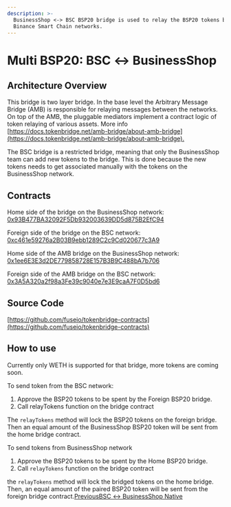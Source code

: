```yaml
---
description: >-
  BusinessShop <-> BSC BSP20 bridge is used to relay the BSP20 tokens between BusinessShop and
  Binance Smart Chain networks.
---
```


# Multi BSP20: BSC ↔ BusinessShop

## Architecture Overview <a id="architecture-overview"></a>

This bridge is two layer bridge. In the base level the Arbitrary Message Bridge \(AMB\) is responsible for relaying messages between the networks. On top of the AMB, the pluggable mediators implement a contract logic of token relaying of various assets. More info [https://docs.tokenbridge.net/amb-bridge/about-amb-bridge](https://docs.tokenbridge.net/amb-bridge/about-amb-bridge).‌

The BSC bridge is a restricted bridge, meaning that only the BusinessShop team can add new tokens to the bridge. This is done because the new tokens needs to get associated manually with the tokens on the BusinessShop network.‌

## Contracts <a id="contracts"></a>

Home side of the bridge on the BusinessShop network: [0x93B477BA32092F5Db932003639DD5d875B2EfC94](https://bspexplorer.com/address/0x93B477BA32092F5Db932003639DD5d875B2EfC94/transactions)​‌

Foreign side of the bridge on the BSC network: [0xc461e59276a2B03B9ebb1289C2c9Cd020677c3A9](https://bscscan.com/address/0xc461e59276a2B03B9ebb1289C2c9Cd020677c3A9)​‌

Home side of the AMB bridge on the BusinessShop network: [0x1ee6E3E3d2DE779858728E157B3B9C488bA7b706](https://bspexplorer.com/address/0x1ee6E3E3d2DE779858728E157B3B9C488bA7b706/transactions)​‌

Foreign side of the AMB bridge on the BSC network: [0x3A5A320a2f98a3Fe39c9040e7e3E9caA7F0D5bd6](https://bscscan.com/address/0x3A5A320a2f98a3Fe39c9040e7e3E9caA7F0D5bd6)​‌

## Source Code <a id="source-code"></a>

[https://github.com/fuseio/tokenbridge-contracts](https://github.com/fuseio/tokenbridge-contracts)

## How to use <a id="how-to-use"></a>

Currently only WETH is supported for that bridge, more tokens are coming soon.‌

To send token from the BSC network:‌

1. Approve the BSP20 tokens to be spent by the Foreign BSP20 bridge.
2. Call relayTokens function on the bridge contract

The `relayTokens` method will lock the BSP20 tokens on the foreign bridge. Then an equal amount of the BusinessShop BSP20 token will be sent from the home bridge contract.‌

To send tokens from BusinessShop network‌

1. Approve the BSP20 tokens to be spent by the Home BSP20 bridge.
2. Call `relayTokens` function on the bridge contract

the `relayTokens` method will lock the bridged tokens on the home bridge. Then, an equal amount of the paired BSP20 token will be sent from the foreign bridge contract.[PreviousBSC ↔ BusinessShop Native](https://app.gitbook.com/@fuse-1/s/fuse-dev-docs/~/drafts/-MdkekktVnuRGEokLu71/bridges/bridges/bsc-fuse-native/@merged)[  
](https://app.gitbook.com/@fuse-1/s/fuse-dev-docs/~/drafts/-MdkekktVnuRGEokLu71/bridges/bridges/eth-fuse-native-bridge/@merged)

